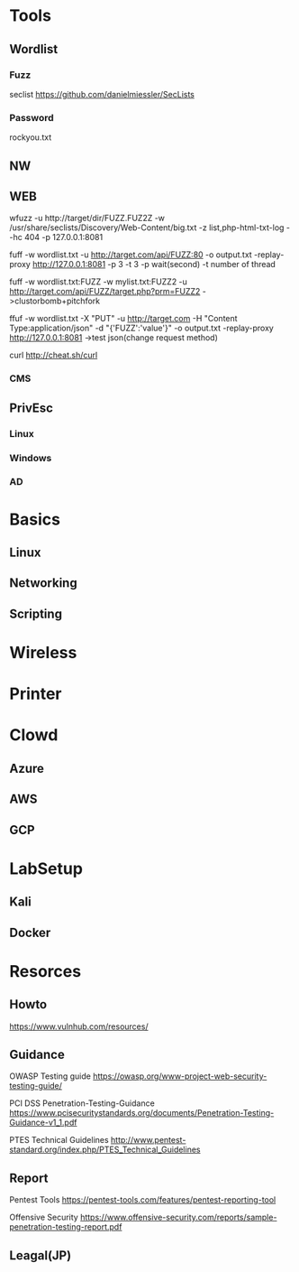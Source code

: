 # Tools
 ## Wordlist
 ### Fuzz
 seclist https://github.com/danielmiessler/SecLists
 ### Password
 rockyou.txt
 
 ## NW
 ## WEB
 wfuzz -u http://target/dir/FUZZ.FUZ2Z -w /usr/share/seclists/Discovery/Web-Content/big.txt -z list,php-html-txt-log --hc 404 -p 127.0.0.1:8081
 
 fuff -w wordlist.txt -u http://target.com/api/FUZZ:80 -o output.txt -replay-proxy http://127.0.0.1:8081 -p 3 -t 3
-p wait(second)
-t number of thread

fuff -w wordlist.txt:FUZZ -w mylist.txt:FUZZ2 -u http://target.com/api/FUZZ/target.php?prm=FUZZ2
 ->clustorbomb+pitchfork

ffuf -w  wordlist.txt -X "PUT" -u http://target.com -H "Content Type:application/json" -d "{'FUZZ':'value'}" -o output.txt -replay-proxy http://127.0.0.1:8081
->test json(change request method)

curl
http://cheat.sh/curl

 ### CMS
 ## PrivEsc
  ### Linux
  ### Windows
  ### AD
  
# Basics
 ## Linux
 ## Networking
 ## Scripting

# Wireless

# Printer

# Clowd
 ## Azure
 ## AWS
 ## GCP
 
# LabSetup
 ## Kali
 ## Docker

# Resorces
## Howto
https://www.vulnhub.com/resources/

## Guidance
 OWASP Testing guide
 https://owasp.org/www-project-web-security-testing-guide/

 PCI DSS Penetration-Testing-Guidance
 https://www.pcisecuritystandards.org/documents/Penetration-Testing-Guidance-v1_1.pdf

 PTES Technical Guidelines
 http://www.pentest-standard.org/index.php/PTES_Technical_Guidelines

## Report
Pentest Tools
https://pentest-tools.com/features/pentest-reporting-tool

Offensive Security
https://www.offensive-security.com/reports/sample-penetration-testing-report.pdf

## Leagal(JP)
